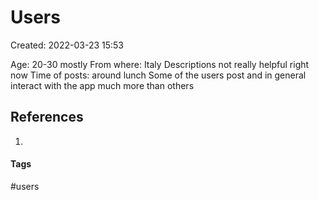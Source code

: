 # Users
Created: 2022-03-23 15:53

Age: 20-30 mostly
From where: Italy
Descriptions not really helpful right now
Time of posts: around lunch
Some of the users post and in general interact with the app much more than others

## References
1. 


#### Tags
#users